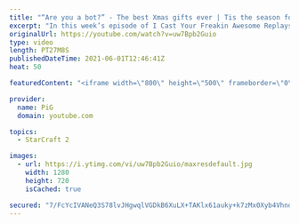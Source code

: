 ```yaml
---
title: "“Are you a bot?” - The best Xmas gifts ever | Tis the season for giving ICYFAR G3"
excerpt: "In this week’s episode of I Cast Your Freakin Awesome Replays (ICYFAR) players sent in their replays where they were they would regularly gift their opponent a present!  NEW ICYFAR CHALLANGE: New Year's Resolutions! Declare your monobattle choice at the start of the game and then feel free to flake on"
originalUrl: https://youtube.com/watch?v=uw7Bpb2Guio
type: video
length: PT27M8S
publishedDateTime: 2021-06-01T12:46:41Z
heat: 50

featuredContent: "<iframe width=\"800\" height=\"500\" frameborder=\"0\" src=\"https://www.youtube.com/embed/uw7Bpb2Guio\" allow=\"accelerometer; autoplay; encrypted-media; gyroscope; picture-in-picture\" allowfullscreen></iframe>"

provider:
  name: PiG
  domain: youtube.com

topics:
  - StarCraft 2

images:
  - url: https://i.ytimg.com/vi/uw7Bpb2Guio/maxresdefault.jpg
    width: 1280
    height: 720
    isCached: true

secured: "7/FcYcIVANeQ3S78lvJHgwqlVGDkB6XuLX+TAKlx61auky+k7zMx0Xyb4VhndUlzU0bKxvsSbbpm/AE3Nl3ONt1AzjQKxWHuzm0MCNV78pLaAKv5L+GgrfAf1f0lNjcwcG3wvHMao6SK43w08IHj/uljxLbjLqr6M1OPQh5TKwQMDdmfMHDHWateaZGIQOWqhYor54YDNU9YkQl+9tRIUxKaXoTKe6PQvX/a8E9AR7TU+XUMgTr6sTTjt7ZVt8On2oL5X6RusmErMjBjOHOikWre419ePcGbfAfMGLyJ98EZUujDkHUDy7JGsbmOAYdzvXiY6Ju8YoDNUPNvb8wp1WnVS5NrWrpx55YLnmSRTDtzyUaYPsJ13QefdV0ouqTHaUsYVlcihlomde8KzCDCoojguv2UF66zhV8gnWhfjHY=;AbxncxXyaHE3Kd97paLXsw=="
---
```


